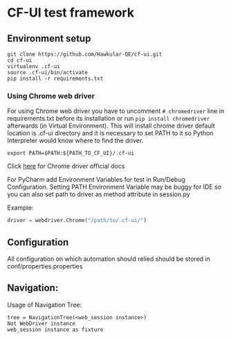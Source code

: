 # CF-UI test framework

## Environment setup
```shell
git clone https://github.com/Hawkular-QE/cf-ui.git
cd cf-ui
virtualenv .cf-ui
source .cf-ui/bin/activate
pip install -r requirements.txt
```
### Using Chrome web driver
For using Chrome web driver you have to uncomment ```# chromedriver``` line in requirements.txt before its installation
or run ```pip install chromedriver``` afterwards (in Virtual Environment). This will install chrome driver default location is .cf-ui directory and it is necessary to set PATH to it so Python Interpreter would know where to find the driver.
```shell
export PATH=$PATH:${PATH_TO_CF_UI}/.cf-ui
```
Click [here](https://sites.google.com/a/chromium.org/chromedriver/home) for Chrome driver official docs

For PyCharm add Environment Variables for test in Run/Debug Configuration. Setting PATH Environment Variable may be buggy for IDE so you can also set path to driver as method attribute in session.py

Example:
```python
driver = webdriver.Chrome("/path/to/.cf-ui/")
```
## Configuration
All configuration on which automation should relied should be stored in conf/properties.properties

## Navigation:
Usage of Navigation Tree:
```shell
tree = NavigationTree(<web_session instance>) 
Not WebDriver instance
web_session instance as fixture
```

